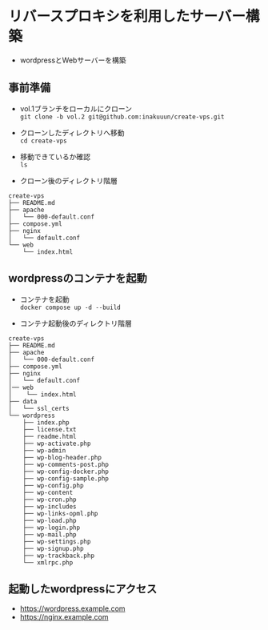 # リバースプロキシを利用したサーバー構築
- wordpressとWebサーバーを構築 

## 事前準備
- vol.1ブランチをローカルにクローン  
`git clone -b vol.2 git@github.com:inakuuun/create-vps.git`

- クローンしたディレクトリへ移動  
`cd create-vps`

- 移動できているか確認  
`ls`

- クローン後のディレクトリ階層
```
create-vps
├── README.md
├── apache
│   └── 000-default.conf
├── compose.yml
├── nginx
│   └── default.conf
└── web
    └── index.html
```

## wordpressのコンテナを起動 
- コンテナを起動  
`docker compose up -d --build`

- コンテナ起動後のディレクトリ階層  
```
create-vps
├── README.md
├── apache
│   └── 000-default.conf
├── compose.yml
├── nginx
│   └── default.conf
│── web
│    └── index.html
├── data
│   └── ssl_certs
└── wordpress
    ├── index.php
    ├── license.txt
    ├── readme.html
    ├── wp-activate.php
    ├── wp-admin
    ├── wp-blog-header.php
    ├── wp-comments-post.php
    ├── wp-config-docker.php
    ├── wp-config-sample.php
    ├── wp-config.php
    ├── wp-content
    ├── wp-cron.php
    ├── wp-includes
    ├── wp-links-opml.php
    ├── wp-load.php
    ├── wp-login.php
    ├── wp-mail.php
    ├── wp-settings.php
    ├── wp-signup.php
    ├── wp-trackback.php
    └── xmlrpc.php
```

## 起動したwordpressにアクセス  
- https://wordpress.example.com
- https://nginx.example.com
